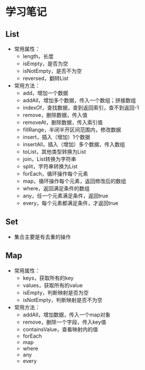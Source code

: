 # 学习笔记

## List

* 常用属性：
  * length，长度
  * isEmpty，是否为空
  * isNotEmpty，是否不为空
  * reversed，翻转List
* 常用方法：
  * add，增加一个数据
  * addAll，增加多个数据，传入一个数组；拼接数组
  * indexOf，查找数据，查到返回索引，查不到返回-1
  * remove，删除数据，传入值
  * removeAt，删除数据，传入索引值
  * fillRange，半闭半开区间范围内，修改数据
  * insert，插入（增加）1个数据
  * insertAll，插入（增加）多个数据，传入数组
  * toList，其他类型转换为List
  * join，List转换为字符串
  * split，字符串转换为List
  * forEach，循环操作每个元素
  * map，循环操作每个元素，返回修改后的数组
  * where，返回满足条件的数组
  * any，任一个元素满足条件，返回true
  * every，每个元素都满足条件，才返回true

## Set

* 集合主要是有去重的操作

## Map

* 常用属性：
  * keys，获取所有的key
  * values，获取所有的value
  * isEmpty，判断映射是否为空
  * isNotEmpty，判断映射是否不为空
* 常用方法：
  * addAll，增加数据，传入一个map对象
  * remove，删除一个字段，传入key值
  * containsValue，查看映射内的值
  * forEach
  * map
  * where
  * any
  * every